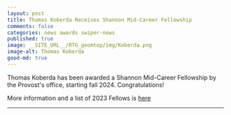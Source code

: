 ```yaml
---
layout: post  
title: Thomas Koberda Receives Shannon Mid-Career Fellowship  
comments: false  
categories: news awards swiper-news  
published: true  
image: __SITE_URL__/RTG_geomtop/img/Koberda.png  
image-alt: Thomas Koberda  
good-md: true  
---
```


Thomas Koberda has been awarded a Shannon Mid-Career Fellowship by the Provost's office, starting fall 2024. Congratulations! 

More information and a list of 2023 Fellows is [here](https://provost.virginia.edu/subsite/shannon-center/2023-2024-shannon-center-mid-career-fellows-program)

---